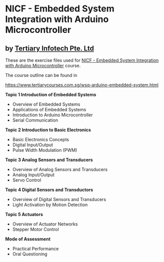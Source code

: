 # NICF - Embedded System Integration with Arduino Microcontroller
## by [Tertiary Infotech Pte. Ltd](https://www.tertiarycourses.com.sg/)

These are the exercise files used for [NICF - Embedded System Integration with Arduino Microcontroller](https://www.tertiarycourses.com.sg/wsq-arduino-embedded-system.html) course. 

The course outline can be found in 

https://www.tertiarycourses.com.sg/wsq-arduino-embedded-system.html

<p><strong>Topic 1 Introduction of Embedded Systems</strong></p>
<ul>
<li>Overview of Embedded Systems</li>
<li>Applications of Embedded Systems</li>
<li>Introduction to Arduino Microcontroller</li>
<li>Serial Communication</li>
</ul>
<p><strong>Topic 2 Introduction to Basic Electronics</strong></p>
<ul>
<li>Basic Electronics Concepts</li>
<li>Digital Input/Output</li>
<li>Pulse Width Modulation (PWM)</li>
</ul>
<p><strong>Topic 3 Analog Sensors and Transducers</strong></p>
<ul>
<li>Overview of Analog Sensors and Transducers</li>
<li>Analog Input/Output</li>
<li>Servo Control</li>
</ul>
<p><strong>Topic 4 Digital Sensors and Transductors</strong></p>
<ul>
<li>Overview of Digital Sensors and Transducers</li>
<li>Light Activation by Motion Detection</li>
</ul>
<p><strong>Topic 5 Actuators</strong></p>
<ul>
<li>Overview of Actuator Networks</li>
<li>Stepper Motor Control</li>
</ul>
<p><strong>Mode of Assessment</strong></p>
<ul>
<li>Practical Performance</li>
<li>Oral Questioning</li>
</ul>



